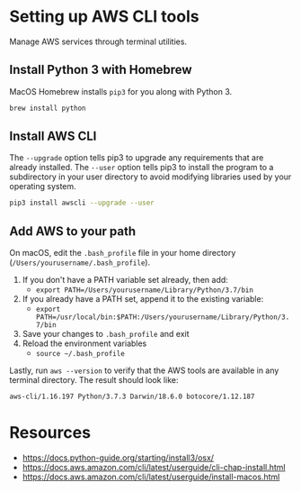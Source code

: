 # Setting up AWS CLI tools
Manage AWS services through terminal utilities.

## Install Python 3 with Homebrew
MacOS Homebrew installs `pip3` for you along with Python 3.

```sh
brew install python
```

## Install AWS CLI
The `--upgrade` option tells pip3 to upgrade any requirements that are already installed. The `--user` option tells pip3 to install the program to a subdirectory in your user directory to avoid modifying libraries used by your operating system.

```sh
pip3 install awscli --upgrade --user
```

## Add AWS to your path
On macOS, edit the `.bash_profile` file in your home directory (`/Users/yourusername/.bash_profile`).
  1. If you don't have a PATH variable set already, then add:
      * `export PATH=/Users/yourusername/Library/Python/3.7/bin`
  2. If you already have a PATH set, append it to the existing variable:
      * `export PATH=/usr/local/bin:$PATH:/Users/yourusername/Library/Python/3.7/bin`
  3. Save your changes to `.bash_profile` and exit
  4. Reload the environment variables
      * `source ~/.bash_profile`

Lastly, run `aws --version` to verify that the AWS tools are available in any terminal directory. The result should look like:
```sh
aws-cli/1.16.197 Python/3.7.3 Darwin/18.6.0 botocore/1.12.187
```

# Resources
  * https://docs.python-guide.org/starting/install3/osx/
  * https://docs.aws.amazon.com/cli/latest/userguide/cli-chap-install.html
  * https://docs.aws.amazon.com/cli/latest/userguide/install-macos.html

